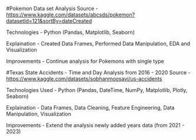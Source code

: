 #Pokemon Data set Analysis 
Source - https://www.kaggle.com/datasets/abcsds/pokemon?datasetId=121&sortBy=dateCreated

Technologies - Python (Pandas, Matplotlib, Seaborn)

Explaination - Created Data Frames, Performed Data Manipulation, EDA and Visualization

Improvements - Continue analysis for Pokemons with single type

#Texas State Accidents - Time and Day Analysis from 2016 - 2020
Source - https://www.kaggle.com/datasets/sobhanmoosavi/us-accidents

Technologies Used - Python (Pandas, DateTime, NumPy, Matplotlib, Plotly, Seaborn)

Explaination - Data Frames, Data Cleaning, Feature Engineering, Data Manipulation, Visualization

Improvements - Extend the analysis newly added years data (from 2021 - 2023)
